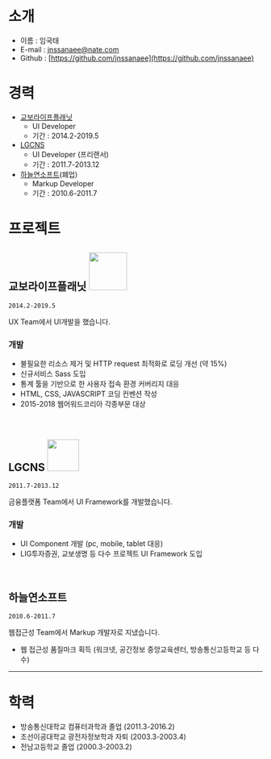 # 소개

* 이름 : 임국태
* E-mail : jnssanaee@nate.com
* Github : [https://github.com/jnssanaee](https://github.com/jnssanaee)

# 경력
* [교보라이프플래닛](https://lifeplanet.co.kr)
    - UI Developer
    - 기간 : 2014.2-2019.5
* [LGCNS](http://www.lgnsys.com)
    - UI Developer (프리랜서)
    - 기간 : 2011.7-2013.12
* [하늘연소프트](http://www.skysoft.co.kr)(폐업)
    - Markup Developer
    - 기간 : 2010.6-2011.7  

# 프로젝트
## 교보라이프플래닛 <img src="https://www.lifeplanet.co.kr/resources/images/common/lifeplanet_logo.png" width="75" />
`2014.2-2019.5`  

UX Team에서 UI개발을 했습니다.  

### 개발  
- 불필요한 리소스 제거 및 HTTP request 최적화로 로딩 개선 (약 15%)
- 신규서비스 Sass 도입
- 통계 툴을 기반으로 한 사용자 접속 환경 커버리지 대응
- HTML, CSS, JAVASCRIPT 코딩 컨벤션 작성
- 2015-2018 웹어워드코리아 각종부문 대상

<br />

## LGCNS  <img src="https://m.lgcns.co.kr/Content/201704/images/mlogo.png" width="63" />
`2011.7-2013.12`

금융플랫폼 Team에서 UI Framework를 개발했습니다.

### 개발
- UI Component 개발 (pc, mobile, tablet 대응)
- LIG투자증권, 교보생명 등 다수 프로젝트 UI Framework 도입

<br />

## 하늘연소프트  
`2010.6-2011.7`

웹접근성 Team에서 Markup 개발자로 지냈습니다.
- 웹 접근성 품질마크 획득 (워크넷, 공간정보 중앙교육센터, 방송통신고등학교 등 다수)

--- 

# 학력
* 방송통신대학교 컴퓨터과학과 졸업 (2011.3-2016.2)
* 조선이공대학교 광전자정보학과 자퇴 (2003.3-2003.4)
* 전남고등학교 졸업 (2000.3-2003.2)


